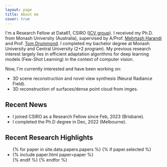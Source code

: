 ```yaml
---
layout: page
title: About me
cover: true
---
```


I'm a Research Fellow at Data61, CSIRO ([ICV group](https://research.csiro.au/icv/)). I received my Ph.D. from Monash University (Australia), supervised by A/Prof. [Mehrtash Harandi](https://scholar.google.com/citations?user=Z9gvBegAAAAJ&hl=en) and Prof. [Tom Drummond](https://scholar.google.com/citations?user=6sWGL5wAAAAJ&hl=en). I completed my bachelor degree at Monash University and Central University (2+2 program). My previous research interest largely lies in efficient adaptation algorithms for deep learning models (Few-Shot Learning) in the context of computer vision.   

Now, I'm currently interested and have been working on:
* 3D scene reconstruction and novel view synthesis (Neural Radiance Field).
* 3D reconstruction of surfaces/dense point cloud from imges.

## Recent News
* I joined CSIRO as a Research Fellow since Feb, 2023 (Brisbane).
* I completed the Ph.D degree in Dec, 2022 (Melbourne).

<audio autoplay="autoplay"> <source src="/assets/audio/sleep_lotus.mp3" type="audio/mp3"> </audio>

## Recent Research Highlights

<ul>
{% for paper in site.data.papers.papers %}
  {% if paper.selected %}
  <li>
  {% include paper.html paper=paper %}
  </li>
  {% endif %}
{% endfor %}
</ul>

